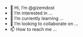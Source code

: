 - 👋 Hi, I’m @gizemdost
- 👀 I’m interested in ...
- 🌱 I’m currently learning ...
- 💞️ I’m looking to collaborate on ...
- 📫 How to reach me ...

<!---
gizemdost/gizemdost is a ✨ special ✨ repository because its `README.md` (this file) appears on your GitHub profile.
You can click the Preview link to take a look at your changes.
--->
